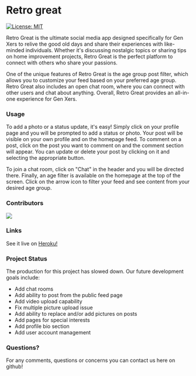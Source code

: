 # Retro great
[![License: MIT](https://img.shields.io/badge/License-MIT-yellow.svg)](https://opensource.org/licenses/MIT)


Retro Great is the ultimate social media app designed specifically for Gen Xers to relive the good old days and share their experiences with like-minded individuals. Whether it's discussing nostalgic topics or sharing tips on home improvement projects, Retro Great is the perfect platform to connect with others who share your passions.


One of the unique features of Retro Great is the age group post filter, which allows you to customize your feed based on your preferred age group. Retro Great also includes an open chat room, where you can connect with other users and chat about anything. Overall, Retro Great provides an all-in-one experience for Gen Xers.


### Usage
To add a photo or a status update, it's easy! Simply click on your profile page and you will be prompted to add a status or photo. Your post will be visible on your own profile and on the homepage feed. To comment on a post, click on the post you want to comment on and the comment section will appear. You can update or delete your post by clicking on it and selecting the appropriate button.


To join a chat room, click on "Chat" in the header and you will be directed there. Finally, an age filter is available on the homepage at the top of the screen. Click on the arrow icon to filter your feed and see content from your desired age group.
### Contributors 
<a href="https://github.com/Gatewayss/retro-great/graphs/contributors">
 <img src="https://contrib.rocks/image?repo=Gatewayss/retro-great" />
</a>


### Links
See it live on [Heroku!](https://retro-great.herokuapp.com/)


### Project Status
The production for this project has slowed down. Our future development goals include:


- Add chat rooms
- Add ability to post from the public feed page
- Add video upload capability
- Fix multiple picture upload issue
- Add ability to replace and/or add pictures on posts 
- Add pages for special interests
- Add profile bio section
- Add user account management


### Questions?
For any comments, questions or concerns you can contact us here on github!
